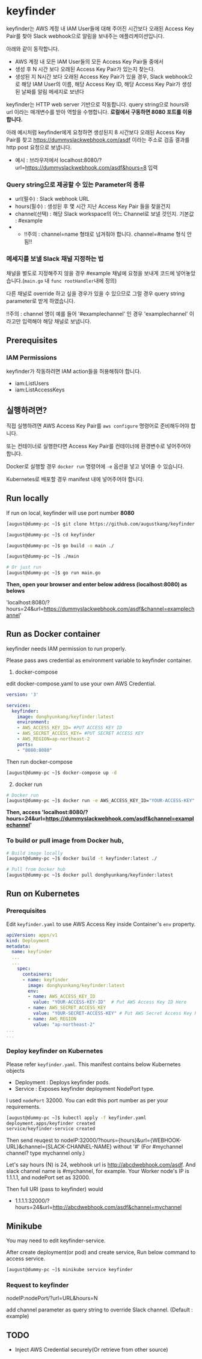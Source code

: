 # keyfinder

keyfinder는 AWS 계정 내 IAM User들에 대해 주어진 시간보다 오래된 Access Key Pair를 찾아 Slack webhook으로 알림을 보내주는 애플리케이션입니다.

아래와 같이 동작합니다.

- AWS 계정 내 모든 IAM User들의 모든 Access Key Pair들 중에서
- 생성 후 N 시간 보다 오래된 Access Key Pair가 있는지 찾는다.
- 생성된 지 N시간 보다 오래된 Access Key Pair가 있을 경우, Slack webhook으로 해당 IAM User의 이름, 해당 Access Key ID, 해당 Access Key Pair가 생성된 날짜를 알림 메세지로 보낸다

keyfinder는 HTTP web server 기반으로 작동합니다. query string으로 hours와 url 이라는 매개변수를 받아 역할을 수행합니다. **로컬에서 구동하면 8080 포트를 이용합니다.**

아래 예시처럼 keyfinder에게 요청하면 생성된지 8 시간보다 오래된 Access Key Pair를 찾고 https://dummyslackwebhook.com/asdf 이라는 주소로 검출 결과를 http post 요청으로 보냅니다.

- 예시 : 브라우저에서 localhost:8080/?url=https://dummyslackwebhook.com/asdf&hours=8 입력

### Query string으로 제공할 수 있는 Parameter의 종류
- url(필수) : Slack webhook URL
- hours(필수) : 생성된 후 몇 시간 지난 Access Key Pair 들을 찾을건지
- channel(선택) : 해당 Slack workspace의 어느 Channel로 보낼 것인지. 기본값 : #example
- - !!주의 : channel=name 형태로 넘겨줘야 합니다. channel=#name 형식 안됨!!

### 메세지를 보낼 Slack 채널 지정하는 법

채널을 별도로 지정해주지 않을 경우 #example 채널에 요청을 보내게 코드에 넣어놓았습니다.(`main.go` 내 `func rootHandler`내에 정의)

다른 채널로 override 하고 싶을 경우가 있을 수 있으므로 그럴 경우 query string parameter로 받게 하였습니다.

!!주의 : channel 명이 예를 들어 '#examplechannel' 인 경우 'examplechannel' 이라고만 입력해야 해당 채널로 보냅니다.

## Prerequisites

### IAM Permissions

keyfinder가 작동하려면 IAM action들을 허용해줘야 합니다.

- iam:ListUsers
- iam:ListAccessKeys

## 실행하려면?

직접 실행하려면 AWS Access Key Pair를 `aws configure` 명령어로 준비해두어야 합니다.

또는 컨테이너로 실행한다면 Access Key Pair를 컨테이너에 환경변수로 넣어주어야 합니다.

Docker로 실행할 경우 `docker run` 명령어에 `-e` 옵션을 넣고 넣어줄 수 있습니다.

Kubernetes로 배포할 경우 manifest 내에 넣어주어야 합니다.

## Run locally

If run on local, keyfinder will use port number **8080**

```bash
[august@dummy-pc ~]$ git clone https://github.com/augustkang/keyfinder

[august@dummy-pc ~]$ cd keyfinder

[august@dummy-pc ~]$ go build -o main ./

[august@dummy-pc ~]$ ./main

# Or just run
[august@dummy-pc ~]$ go run main.go
```

**Then, open your browser and enter below address (localhost:8080) as belows**

'localhost:8080/?hours=24&url=https://dummyslackwebhook.com/asdf&channel=examplechannel'

## Run as Docker container

keyfinder needs IAM permission to run properly.

Please pass aws credential as environment variable to keyfinder container.

1. docker-compose

edit docker-compose.yaml to use your own AWS Credential.

```yaml
version: '3'

services:
  keyfinder:
    image: donghyunkang/keyfinder:latest
    environment:
    - AWS_ACCESS_KEY_ID= #PUT ACCESS KEY ID
    - AWS_SECRET_ACCESS_KEY= #PUT SECRET ACCESS KEY
    - AWS_REGION=ap-northeast-2
    ports:
    - "8080:8080"
```

Then run docker-compose

```bash
[august@dummy-pc ~]$ docker-compose up -d
```

2. docker run

```bash
# Docker run
[august@dummy-pc ~]$ docker run -e AWS_ACCESS_KEY_ID="YOUR-ACCESS-KEY" -e AWS_SECRET_ACCESS_KEY="YOUR-SECRET-KEY" -e AWS_REGION=ap-northeast-2 -d -p 8080:8080 --name keyfinder donghyunkang/keyfinder:latest
```

**Then, access 'localhost:8080/?hours=24&url=https://dummyslackwebhook.com/asdf&channel=examplechannel'**


### To build or pull image from Docker hub,

```bash
# Build image locally
[august@dummy-pc ~]$ docker build -t keyfinder:latest ./

# Pull from Docker hub
[august@dummy-pc ~]$ docker pull donghyunkang/keyfinder:latest
```

## Run on Kubernetes

### Prerequisites

Edit `keyfinder.yaml` to use AWS Access Key inside Container's `env` property.

```yaml
apiVersion: apps/v1
kind: Deployment
metadata:
  name: keyfinder
  ...
  ...
    spec:
      containers:
      - name: keyfinder
        image: donghyunkang/keyfinder:latest
        env:
        - name: AWS_ACCESS_KEY_ID
          value: "YOUR-ACCESS-KEY-ID"  # Put AWS Access Key ID Here
        - name: AWS_SECRET_ACCESS_KEY 
          value: "YOUR-SECRET-ACCESS-KEY" # Put AWS Secret Access Key Here
        - name: AWS_REGION
          value: "ap-northeast-2"
...
...
```

### Deploy keyfinder on Kubernetes

Please refer `keyfinder.yaml`. This manifest contains below Kubernetes objects

- Deployment : Deploys keyfinder pods.
- Service : Exposes keyfinder deployment NodePort type.

I used `nodePort` 32000. You can edit this port number as per your requirements.

```bash
[august@dummy-pc ~]$ kubectl apply -f keyfinder.yaml
deployment.apps/keyfinder created
service/keyfinder-service created

```

Then send reuqest to nodeIP:32000/?hours={hours}&url={WEBHOOK-URL}&channel={SLACK-CHANNEL-NAME} without '#' (For #mychannel channel? type mychannel only.)

Let's say hours (N) is 24, webhook url is http://abcdwebhook.com/asdf.
And slack channel name is #mychannel, for example.
Your Worker node's IP is 1.1.1.1, and nodePort set as 32000.

Then full URI (pass to keyfinder) would

- 1.1.1.1:32000/?hours=24&url=http://abcdwebhook.com/asdf&channel=mychannel

## Minikube

You may need to edit keyfinder-service.

After create deployment(or pod) and create service, Run below command to access service.
```bash
[august@dummy-pc ~]$ minikube service keyfinder
```

### Request to keyfinder

nodeIP:nodePort/?url=URL&hours=N

add channel parameter as query string to override Slack channel.
(Default : example)

## TODO
- Inject AWS Credential securely(Or retrieve from other source)
